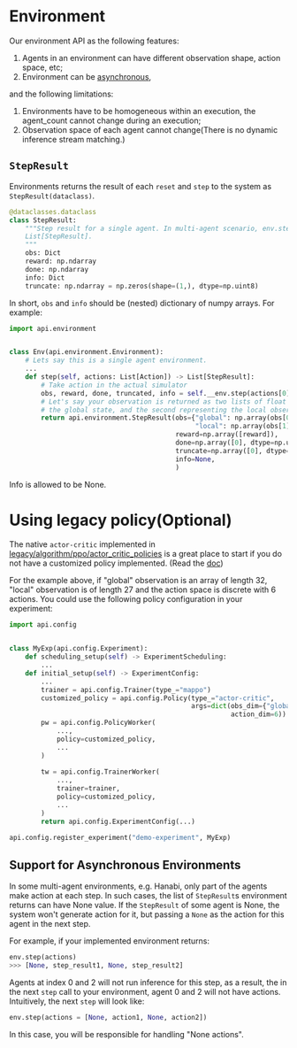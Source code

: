 # Environment

Our environment API as the following features:

1. Agents in an environment can have different observation shape, action space, etc;
2. Environment can be [asynchronous](#support-for-asynchronous-environments),

and the following limitations:

1. Environments have to be homogeneous within an execution, the agent_count cannot change during an execution;
2. Observation space of each agent cannot change(There is no dynamic inference stream matching.) 

## `StepResult`
Environments returns the result of each `reset` and `step` to the system as `StepResult(dataclass)`.   

```python
@dataclasses.dataclass
class StepResult:
    """Step result for a single agent. In multi-agent scenario, env.step() essentially returns
    List[StepResult].
    """
    obs: Dict
    reward: np.ndarray
    done: np.ndarray
    info: Dict
    truncate: np.ndarray = np.zeros(shape=(1,), dtype=np.uint8)
```

In short, ```obs``` and ```info``` should be (nested) dictionary of numpy arrays. For example:

```python
import api.environment


class Env(api.environment.Environment):
    # Lets say this is a single agent environment.
    ...
    def step(self, actions: List[Action]) -> List[StepResult]:
        # Take action in the actual simulator
        obs, reward, done, truncated, info = self.__env.step(actions[0])
        # Let's say your observation is returned as two lists of float numbers, with the first representing
        # the global state, and the second representing the local observation of the agent.
        return api.environment.StepResult(obs={"global": np.array(obs[0]),
                                               "local": np.array(obs[1])},
                                          reward=np.array([reward]),
                                          done=np.array([0], dtype=np.uint8),
                                          truncate=np.array([0], dtype=np.uint8),
                                          info=None,
                                          )
```
Info is allowed to be None.

# Using legacy policy(Optional)

The native ```actor-critic``` implemented in [legacy/algorithm/ppo/actor_critic_policies](../../../legacy/algorithm/ppo/actor_critic_policies/actor_critic_policy.py)
is a great place to start if you do not have a customized policy implemented. (Read the [doc](../../../legacy/algorithm/ppo/actor_critic_policies/readme.md))

For the example above, if "global" observation is an array of length 32, "local" observation is of length 27 and the 
action space is discrete with 6 actions. 
You could use the following policy configuration in your experiment:

```python
import api.config


class MyExp(api.config.Experiment):
    def scheduling_setup(self) -> ExperimentScheduling:
        ...
    def initial_setup(self) -> ExperimentConfig:
        ...
        trainer = api.config.Trainer(type_="mappo")
        customized_policy = api.config.Policy(type_="actor-critic",
                                              args=dict(obs_dim={"global": 32, "local": 27},
                                                        action_dim=6))
        pw = api.config.PolicyWorker(
            ...,
            policy=customized_policy,
            ...
        )
        
        tw = api.config.TrainerWorker(
            ...,
            trainer=trainer,
            policy=customized_policy,
            ...
        )
        return api.config.ExperimentConfig(...)

api.config.register_experiment("demo-experiment", MyExp)
```


## Support for Asynchronous Environments

In some multi-agent environments, e.g. Hanabi, only part of the agents make action at each step.
In such cases, the list of `StepResult`s environment returns can have None value. 
If the `StepResult` of some agent is None, the system won't generate action for it, 
but passing a `None` as the action for this agent in the next step. 

For example, if your implemented environment returns:
```python
env.step(actions)
>>> [None, step_result1, None, step_result2]
```

Agents at index 0 and 2 will not run inference for this step, as a result, the in the next `step` call 
to your environment, agent 0 and 2 will not have actions. Intuitively, the next `step` will look like:
```python
env.step(actions = [None, action1, None, action2])
```

In this case, you will be responsible for handling "None actions".
